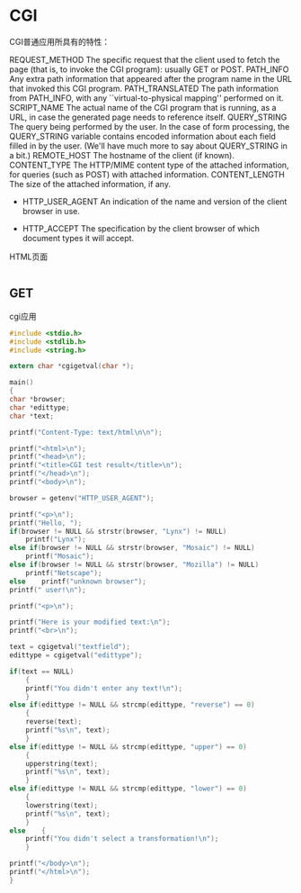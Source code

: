 # CGI

CGI普通应用所具有的特性：

REQUEST_METHOD The specific request that the client used to fetch the page (that is, to invoke the CGI program): usually GET or POST.
PATH_INFO Any extra path information that appeared after the program name in the URL that invoked this CGI program.
PATH_TRANSLATED The path information from PATH_INFO, with any ``virtual-to-physical mapping'' performed on it.
SCRIPT_NAME The actual name of the CGI program that is running, as a URL, in case the generated page needs to reference itself.
QUERY_STRING The query being performed by the user. In the case of form processing, the QUERY_STRING variable contains encoded information about each field filled in by the user. (We'll have much more to say about QUERY_STRING in a bit.)
REMOTE_HOST The hostname of the client (if known).
CONTENT_TYPE The HTTP/MIME content type of the attached information, for queries (such as POST) with attached information.
CONTENT_LENGTH The size of the attached information, if any.

- HTTP_USER_AGENT An indication of the name and version of the client browser in use.

- HTTP_ACCEPT The specification by the client browser of which document types it will accept.

HTML页面

```html
```

## GET

cgi应用

```c
#include <stdio.h>
#include <stdlib.h>
#include <string.h>

extern char *cgigetval(char *);

main()
{
char *browser;
char *edittype;
char *text;

printf("Content-Type: text/html\n\n");

printf("<html>\n");
printf("<head>\n");
printf("<title>CGI test result</title>\n");
printf("</head>\n");
printf("<body>\n");

browser = getenv("HTTP_USER_AGENT");

printf("<p>\n");
printf("Hello, ");
if(browser != NULL && strstr(browser, "Lynx") != NULL)
	printf("Lynx");
else if(browser != NULL && strstr(browser, "Mosaic") != NULL)
	printf("Mosaic");
else if(browser != NULL && strstr(browser, "Mozilla") != NULL)
	printf("Netscape");
else	printf("unknown browser");
printf(" user!\n");

printf("<p>\n");

printf("Here is your modified text:\n");
printf("<br>\n");

text = cgigetval("textfield");
edittype = cgigetval("edittype");

if(text == NULL)
	{
	printf("You didn't enter any text!\n");
	}
else if(edittype != NULL && strcmp(edittype, "reverse") == 0)
	{
	reverse(text);
	printf("%s\n", text);
	}
else if(edittype != NULL && strcmp(edittype, "upper") == 0)
	{
	upperstring(text);
	printf("%s\n", text);
	}
else if(edittype != NULL && strcmp(edittype, "lower") == 0)
	{
	lowerstring(text);
	printf("%s\n", text);
	}
else	{
	printf("You didn't select a transformation!\n");
	}

printf("</body>\n");
printf("</html>\n");
}
```